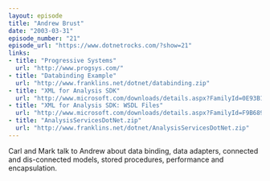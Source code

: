 ```yaml
---
layout: episode
title: "Andrew Brust"
date: "2003-03-31"
episode_number: "21"
episode_url: "https://www.dotnetrocks.com/?show=21"
links:
- title: "Progressive Systems"
  url: "http://www.progsys.com/"
- title: "Databinding Example"
  url: "http://www.franklins.net/dotnet/databinding.zip"
- title: "XML for Analysis SDK"
  url: "http://www.microsoft.com/downloads/details.aspx?FamilyId=0E93B1EE-BE73-4D15-9C37-6CC2DCC2AC33&amp;displaylang=en"
- title: "XML for Analysis SDK: WSDL Files"
  url: "http://www.microsoft.com/downloads/details.aspx?FamilyId=F9B689D5-CCD8-4941-AE56-E3E4D3E9A950&amp;displaylang=en"
- title: "AnalysisServicesDotNet.zip"
  url: "http://www.franklins.net/dotnet/AnalysisServicesDotNet.zip"
---
```


Carl and Mark talk to Andrew about data binding, data adapters, connected and dis-connected models, stored procedures, performance and encapsulation.
